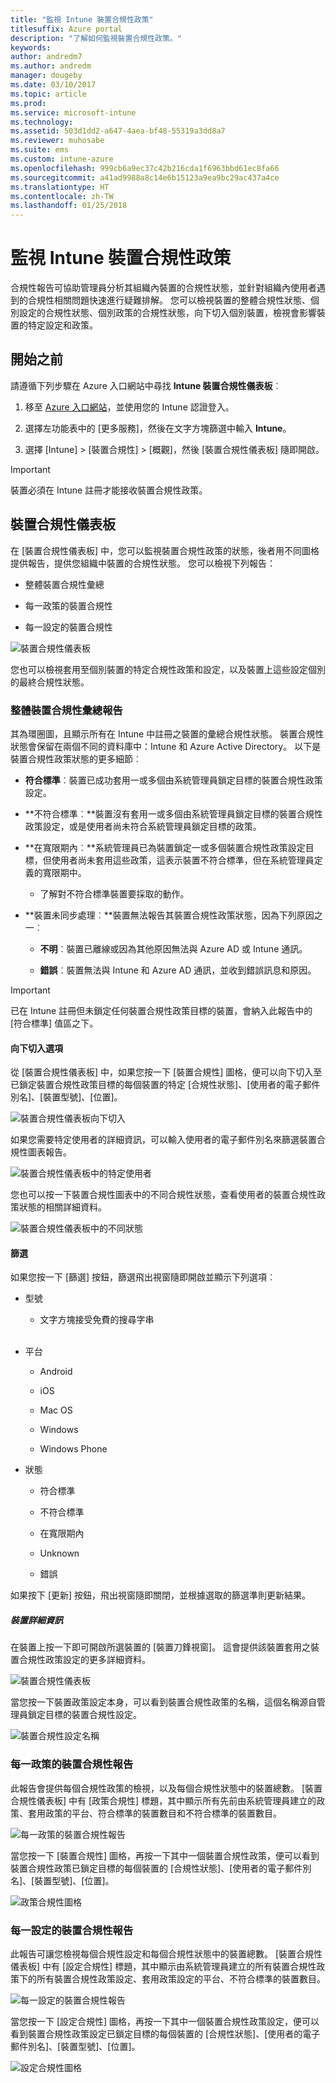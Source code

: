 ```yaml
---
title: "監視 Intune 裝置合規性政策"
titlesuffix: Azure portal
description: "了解如何監視裝置合規性政策。"
keywords: 
author: andredm7
ms.author: andredm
manager: dougeby
ms.date: 03/10/2017
ms.topic: article
ms.prod: 
ms.service: microsoft-intune
ms.technology: 
ms.assetid: 503d1dd2-a647-4aea-bf48-55319a3dd8a7
ms.reviewer: muhosabe
ms.suite: ems
ms.custom: intune-azure
ms.openlocfilehash: 999cb6a9ec37c42b216cda1f6963bbd61ec8fa66
ms.sourcegitcommit: a41ad9988a8c14e6b15123a9ea9bc29ac437a4ce
ms.translationtype: HT
ms.contentlocale: zh-TW
ms.lasthandoff: 01/25/2018
---
```

# <a name="monitor-intune-device-compliance-policies"></a>監視 Intune 裝置合規性政策

合規性報告可協助管理員分析其組織內裝置的合規性狀態，並針對組織內使用者遇到的合規性相關問題快速進行疑難排解。 您可以檢視裝置的整體合規性狀態、個別設定的合規性狀態、個別政策的合規性狀態，向下切入個別裝置，檢視會影響裝置的特定設定和政策。

## <a name="before-you-begin"></a>開始之前

請遵循下列步驟在 Azure 入口網站中尋找 **Intune 裝置合規性儀表板**︰

1.  移至 [Azure 入口網站](https://portal.azure.com)，並使用您的 Intune 認證登入。

2.  選擇左功能表中的 [更多服務]，然後在文字方塊篩選中輸入 **Intune**。

3.  選擇 [Intune] &gt; [裝置合規性] &gt; [概觀]，然後 [裝置合規性儀表板] 隨即開啟。

> [!IMPORTANT] 
> 裝置必須在 Intune 註冊才能接收裝置合規性政策。

## <a name="device-compliance-dashboard"></a>裝置合規性儀表板

在 [裝置合規性儀表板] 中，您可以監視裝置合規性政策的狀態，後者用不同圖格提供報告，提供您組織中裝置的合規性狀態。 您可以檢視下列報告：

-   整體裝置合規性彙總

-   每一政策的裝置合規性

-   每一設定的裝置合規性

![裝置合規性儀表板](./media/idc-1.png)

您也可以檢視套用至個別裝置的特定合規性政策和設定，以及裝置上這些設定個別的最終合規性狀態。

### <a name="overall-device-compliance-aggregate-report"></a>整體裝置合規性彙總報告

其為環圈圖，且顯示所有在 Intune 中註冊之裝置的彙總合規性狀態。 裝置合規性狀態會保留在兩個不同的資料庫中：Intune 和 Azure Active Directory。 以下是裝置合規性政策狀態的更多細節︰

-   **符合標準**︰裝置已成功套用一或多個由系統管理員鎖定目標的裝置合規性政策設定。

-   **不符合標準︰**裝置沒有套用一或多個由系統管理員鎖定目標的裝置合規性政策設定，或是使用者尚未符合系統管理員鎖定目標的政策。

-   **在寬限期內︰**系統管理員已為裝置鎖定一或多個裝置合規性政策設定目標，但使用者尚未套用這些政策，這表示裝置不符合標準，但在系統管理員定義的寬限期中。

    -   了解對不符合標準裝置要採取的動作。

-   **裝置未同步處理︰**裝置無法報告其裝置合規性政策狀態，因為下列原因之一︰

    -   **不明**︰裝置已離線或因為其他原因無法與 Azure AD 或 Intune 通訊。

    -   **錯誤**︰裝置無法與 Intune 和 Azure AD 通訊，並收到錯誤訊息和原因。

> [!IMPORTANT] 
> 已在 Intune 註冊但未鎖定任何裝置合規性政策目標的裝置，會納入此報告中的 [符合標準] 值區之下。

#### <a name="drill-down-option"></a>向下切入選項

從 [裝置合規性儀表板] 中，如果您按一下 [裝置合規性] 圖格，便可以向下切入至已鎖定裝置合規性政策目標的每個裝置的特定 [合規性狀態]、[使用者的電子郵件別名]、[裝置型號]、[位置]。

![裝置合規性儀表板向下切入](./media/idc-2.png)

如果您需要特定使用者的詳細資訊，可以輸入使用者的電子郵件別名來篩選裝置合規性圖表報告。

![裝置合規性儀表板中的特定使用者](./media/idc-3.png)

您也可以按一下裝置合規性圖表中的不同合規性狀態，查看使用者的裝置合規性政策狀態的相關詳細資料。

![裝置合規性儀表板中的不同狀態](./media/idc-4.png)

#### <a name="filter"></a>篩選

如果您按一下 [篩選] 按鈕，篩選飛出視窗隨即開啟並顯示下列選項︰

-   型號

    -   文字方塊接受免費的搜尋字串
<br></br>
-   平台

    -   Android

    -   iOS

    -   Mac OS

    -   Windows

    -   Windows Phone

-   狀態

    -   符合標準

    -   不符合標準

    -   在寬限期內

    -   Unknown

    -   錯誤

如果按下 [更新] 按鈕，飛出視窗隨即關閉，並根據選取的篩選準則更新結果。

##### <a name="device-details"></a>裝置詳細資訊

在裝置上按一下即可開啟所選裝置的 [裝置刀鋒視窗]。 這會提供該裝置套用之裝置合規性政策設定的更多詳細資料。

![裝置合規性儀表板](./media/idc-6.png)

當您按一下裝置政策設定本身，可以看到裝置合規性政策的名稱，這個名稱源自管理員鎖定目標的裝置合規性設定。

![裝置合規性設定名稱](./media/idc-7.png)

### <a name="per-policy-device-compliance-report"></a>每一政策的裝置合規性報告

此報告會提供每個合規性政策的檢視，以及每個合規性狀態中的裝置總數。 [裝置合規性儀表板] 中有 [政策合規性] 標題，其中顯示所有先前由系統管理員建立的政策、套用政策的平台、符合標準的裝置數目和不符合標準的裝置數目。

![每一政策的裝置合規性報告](./media/idc-8.png)

當您按一下 [裝置合規性] 圖格，再按一下其中一個裝置合規性政策，便可以看到裝置合規性政策已鎖定目標的每個裝置的 [合規性狀態]、[使用者的電子郵件別名]、[裝置型號]、[位置]。

![政策合規性圖格](./media/idc-9.png)

### <a name="per-setting-device-compliance-report"></a>每一設定的裝置合規性報告

此報告可讓您檢視每個合規性設定和每個合規性狀態中的裝置總數。 [裝置合規性儀表板] 中有 [設定合規性] 標題，其中顯示由系統管理員建立的所有裝置合規性政策下的所有裝置合規性政策設定、套用政策設定的平台、不符合標準的裝置數目。

![每一設定的裝置合規性報告](./media/idc-10.png)

當您按一下 [設定合規性] 圖格，再按一下其中一個裝置合規性政策設定，便可以看到裝置合規性政策設定已鎖定目標的每個裝置的 [合規性狀態]、[使用者的電子郵件別名]、[裝置型號]、[位置]。

![設定合規性圖格](./media/idc-11.png)
